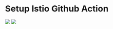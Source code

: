 Setup Istio Github Action
=========================

[<img src="https://github.com/manusa/actions-install-istio/workflows/Perform checks/badge.svg"/>](https://github.com/huang195/actions-install-istio/actions)
[<img src="https://github.com/manusa/actions-install-istio/workflows/Run action and validate environment/badge.svg"/>](https://github.com/huang195/actions-install-istio/actions)
